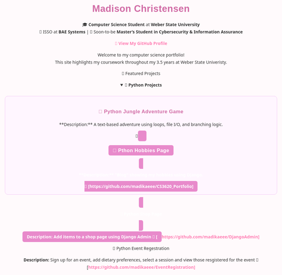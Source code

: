 <h1 align="center"> Madison Christensen </h1>
<p align="center">
🎓 <b>Computer Science Student</b> at <b>Weber State University</b><br>
💼 ISSO at <b>BAE Systems</b> | 🎯 Soon-to-be <b>Master’s Student in Cybersecurity & Information Assurance</b><br>
</p>

<p align="center">
  <a href="https://github.com/madikaeee"><b>🔗 View My GitHub Profile</b></a>
</p>



Welcome to my computer science portfolio!  
This site highlights my coursework throughout my 3.5 years at Weber State Univeristy. 


🚀 Featured Projects



<details open>
  <summary><b>🐍 Python Projects</b></summary>
  <br>

  <div style="border:1px solid #f3c4f5; border-radius:10px; padding:1em; margin-bottom:1em; background:#fff6ff;">
    
<h3>🐍 Python Jungle Adventure Game </h3>

<p>**Description:** A text-based adventure using loops, file I/O, and branching logic.  <p>
🔗 <a href="https://github.com/madikaeee/CS3620_Project1" target="_blank" style="background:#e88acb; color:white; padding:8px 14px; border-radius:6px; text-decoration:none;>Jungle Adventure</a>
    </div>

    
  <div style="border:1px solid #c0ebff; border-radius:10px; padding:1em; margin-bottom:1em; background:#f6fcff;">

<h3>🐍 Pthon Hobbies Page</h3>

<p>**Description:** "Blog" showing my hobbies using Django.</p>
🔗 [https://github.com/madikaeee/CS3620_Portfolio]

  </div>


🐍 Python Shop Page

**Description:** Add items to a shop page using Django Admin
🔗 [https://github.com/madikaeee/DjangoAdmin]

🐍 Python Event Regestration

**Description:** Sign up for an event, add dietary preferences, select a session and view those resgistered for the event
🔗 [https://github.com/madikaeee/EventRegistration]
  </div>
</details>



<style>
body {
  font-family: "Poppins", "Segoe UI", sans-serif;
  background-color: #fffafc;
  color: #333;
  text-align: center;
  margin: 0 auto;
  max-width: 900px;
  padding: 2rem;
  line-height: 1.7;
}

h1, h2, h3 {
  font-family: "Poppins", sans-serif;
  color: #d16ba5;
  font-weight: 700;
  letter-spacing: 0.5px;
}

h1 {
  font-size: 2.2em;
  margin-bottom: 0.3em;
}

h2 {
  font-size: 1.6em;
  margin-top: 2em;
  color: #b65fcf;
}


a {
  color: #ff7eb3;
  text-decoration: none;
  font-weight: 600;
}

a:hover {
  color: #ffb3c1;
  text-decoration: underline;
}

/* 🌷 Buttons */
.btn {
  display: inline-block;
  background-color: #ffb3c1;
  color: white !important;
  padding: 10px 18px;
  border-radius: 8px;
  margin: 12px 0;
  text-decoration: none;
  font-weight: 600;
  box-shadow: 0 2px 5px rgba(255, 182, 193, 0.3);
  transition: all 0.2s ease-in-out;
}

.btn:hover {
  background-color: #ff8fab;
  transform: translateY(-2px);
}

/* 🌼 Section Dividers */
hr {
  border: none;
  height: 1px;
  background: linear-gradient(to right, #f9d1e4, #fcd5ce, #f9d1e4);
  margin: 2.5em 0;
  border-radius: 50%;
}

/* 🩵 Blockquotes */
blockquote {
  background: #fff0f6;
  border-left: 4px solid #ffb3c1;
  margin: 1.5em auto;
  padding: 1em 1.2em;
  border-radius: 10px;
  color: #444;
  max-width: 700px;
  text-align: left;
  font-style: italic;
}


</style>
